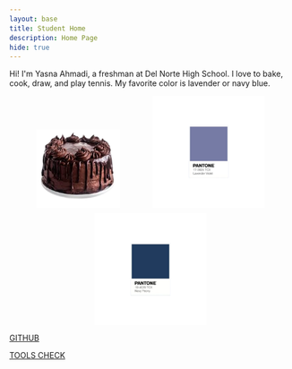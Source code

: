 ```yaml
---
layout: base
title: Student Home
description: Home Page
hide: true
---
```


Hi! I'm Yasna Ahmadi, a freshman at Del Norte High School. I love to bake, cook, draw, and play tennis. My favorite color is lavender or navy blue.

<div style="display: flex; justify-content: space-evenly; gap: 10px; flex-wrap: wrap;">
  <img src="images/image-removebg-preview.png" alt="alt text" style="width: 150px; height: auto; margin-top: 60px;">
  <img src="images/lavender panton2.png" alt="alt text" style="width: 200px; height: auto;">
  <img src="images/navy blue pantone.png" alt="alt text" style="width: 200px; height: auto;">
</div>

[GITHUB](https://github.com/yasna459/yascoolblog)

[TOOLS CHECK](https://yasna459.github.io/yascoolblog/devops/tools/verify)
